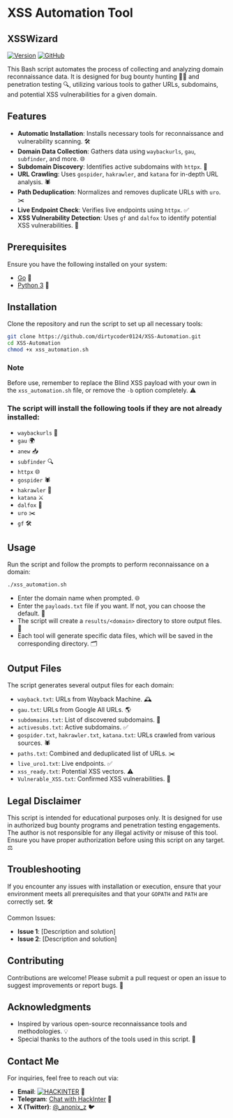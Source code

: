 # XSS Automation Tool
## XSSWizard
[![Version](https://img.shields.io/badge/Version-1.0.0-blue.svg)](https://github.com/hackinter/Archer/releases)
[![GitHub](https://img.shields.io/badge/GITHUB-HACKINTER-red.svg)](https://github.com/hackinter)

This Bash script automates the process of collecting and analyzing domain reconnaissance data. It is designed for bug bounty hunting 🕵️‍♂️ and penetration testing 🔍, utilizing various tools to gather URLs, subdomains, and potential XSS vulnerabilities for a given domain.

## Features

- **Automatic Installation**: Installs necessary tools for reconnaissance and vulnerability scanning. 🛠️
- **Domain Data Collection**: Gathers data using `waybackurls`, `gau`, `subfinder`, and more. 🌐
- **Subdomain Discovery**: Identifies active subdomains with `httpx`. 🔎
- **URL Crawling**: Uses `gospider`, `hakrawler`, and `katana` for in-depth URL analysis. 🕷️
- **Path Deduplication**: Normalizes and removes duplicate URLs with `uro`. ✂️
- **Live Endpoint Check**: Verifies live endpoints using `httpx`. ✅
- **XSS Vulnerability Detection**: Uses `gf` and `dalfox` to identify potential XSS vulnerabilities. 🚨

## Prerequisites

Ensure you have the following installed on your system:

- [Go](https://golang.org/doc/install) 🦅
- [Python 3](https://www.python.org/downloads/) 🐍

## Installation

Clone the repository and run the script to set up all necessary tools:

```bash
git clone https://github.com/dirtycoder0124/XSS-Automation.git
cd XSS-Automation
chmod +x xss_automation.sh
```

### Note

Before use, remember to replace the Blind XSS payload with your own in the `xss_automation.sh` file, or remove the `-b` option completely. ⚠️

### The script will install the following tools if they are not already installed:

- `waybackurls` 📜
- `gau` 🌍
- `anew` 📥
- `subfinder` 🔍
- `httpx` 🌐
- `gospider` 🕷️
- `hakrawler` 🔗
- `katana` ⚔️
- `dalfox` 🦊
- `uro` ✂️
- `gf` 🛠️

## Usage

Run the script and follow the prompts to perform reconnaissance on a domain:

```bash
./xss_automation.sh
```

- Enter the domain name when prompted. 🌐
- Enter the `payloads.txt` file if you want. If not, you can choose the default. 📁
- The script will create a `results/<domain>` directory to store output files. 📂
- Each tool will generate specific data files, which will be saved in the corresponding directory. 🗂️

## Output Files

The script generates several output files for each domain:

- `wayback.txt`: URLs from Wayback Machine. 🕰️
- `gau.txt`: URLs from Google All URLs. 🌎
- `subdomains.txt`: List of discovered subdomains. 🔗
- `activesubs.txt`: Active subdomains. ✅
- `gospider.txt`, `hakrawler.txt`, `katana.txt`: URLs crawled from various sources. 🕷️
- `paths.txt`: Combined and deduplicated list of URLs. ✂️
- `live_uro1.txt`: Live endpoints. ✅
- `xss_ready.txt`: Potential XSS vectors. ⚠️
- `Vulnerable_XSS.txt`: Confirmed XSS vulnerabilities. 🚨

## Legal Disclaimer

This script is intended for educational purposes only. It is designed for use in authorized bug bounty programs and penetration testing engagements. The author is not responsible for any illegal activity or misuse of this tool. Ensure you have proper authorization before using this script on any target. ⚖️

## Troubleshooting

If you encounter any issues with installation or execution, ensure that your environment meets all prerequisites and that your `GOPATH` and `PATH` are correctly set. 🛠️

Common Issues:
- **Issue 1**: [Description and solution]
- **Issue 2**: [Description and solution]

## Contributing

Contributions are welcome! Please submit a pull request or open an issue to suggest improvements or report bugs. 🤝

## Acknowledgments

- Inspired by various open-source reconnaissance tools and methodologies. 💡
- Special thanks to the authors of the tools used in this script. 🙏

## Contact Me

For inquiries, feel free to reach out via:

- **Email**: [![HACKINTER](https://img.shields.io/badge/HACKINTER-MAIL-red.svg)](mailto:ceh.ec.counselor147@gmail.com) 📧
- **Telegram**: [Chat with HackInter](https://t.me/chat_with_hackinter_bot) 📱
- **X (Twitter)**: [@_anonix_z](https://x.com/_anonix_z) 🐦

